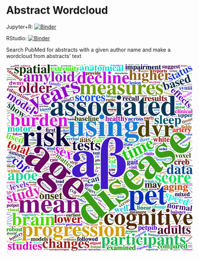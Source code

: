 # Abstract Wordcloud

Jupyter+R: [![Binder](https://mybinder.org/badge_logo.svg)](https://mybinder.org/v2/gh/bilgelm/abstract_wordcloud/master)

RStudio: [![Binder](https://mybinder.org/badge_logo.svg)](https://mybinder.org/v2/gh/bilgelm/abstract_wordcloud/master?urlpath=rstudio)

Search PubMed for abstracts with a given author name and
make a wordcloud from abstracts' text

![Murat Bilgel's wordcloud](mywordcloud.png "Abstract wordcloud")
